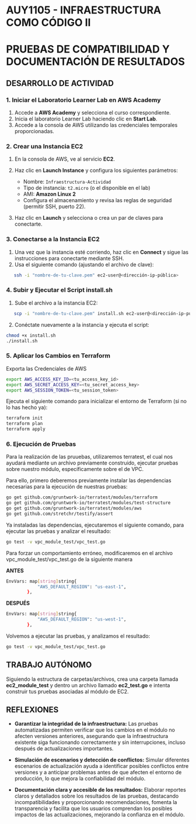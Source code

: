 # AUY1105 - INFRAESTRUCTURA COMO CÓDIGO II

# PRUEBAS DE COMPATIBILIDAD Y DOCUMENTACIÓN DE RESULTADOS

## DESARROLLO DE ACTIVIDAD

### 1. Iniciar el Laboratorio Learner Lab en AWS Academy

1. Accede a **AWS Academy** y selecciona el curso correspondiente.  
2. Inicia el laboratorio Learner Lab haciendo clic en **Start Lab**.  
3. Accede a la consola de AWS utilizando las credenciales temporales proporcionadas.

### 2. Crear una Instancia EC2

1. En la consola de AWS, ve al servicio **EC2**.  
2. Haz clic en **Launch Instance** y configura los siguientes parámetros:
   - Nombre: `Infraestructura-Actividad`
   - Tipo de instancia: `t2.micro` (o el disponible en el lab)
   - AMI: **Amazon Linux 2**
   - Configura el almacenamiento y revisa las reglas de seguridad (permitir SSH, puerto 22).  

3. Haz clic en **Launch** y selecciona o crea un par de claves para conectarte.

### 3. Conectarse a la Instancia EC2

1. Una vez que la instancia esté corriendo, haz clic en **Connect** y sigue las instrucciones para conectarte mediante SSH.  
2. Usa el siguiente comando (ajustando el archivo de clave):

```bash
   ssh -i "nombre-de-tu-clave.pem" ec2-user@<dirección-ip-pública>
```

### 4. Subir y Ejecutar el Script install.sh

1. Sube el archivo a la instancia EC2:

```bash
   scp -i "nombre-de-tu-clave.pem" install.sh ec2-user@<dirección-ip-pública>:~
```

2. Conéctate nuevamente a la instancia y ejecuta el script:

```bash
chmod +x install.sh
./install.sh
```

### 5. Aplicar los Cambios en Terraform

Exporta las Credenciales de AWS 
```bash
export AWS_ACCESS_KEY_ID=<tu_access_key_id>
export AWS_SECRET_ACCESS_KEY=<tu_secret_access_key>
export AWS_SESSION_TOKEN=<tu_session_token>
```

Ejecuta el siguiente comando para inicializar el entorno de Terraform (si no lo has hecho ya):

```bash
terraform init
terraform plan
terraform apply
```

### 6. Ejecución de Pruebas

Para la realización de las pruuebas, utilizaremos terratest, el cual nos ayudará mediante un archivo previamente construido, ejecutar pruebas sobre nuestro módulo, específicamente sobre el de VPC.

Para ello, primero deberemos previamente instalar las dependencias necesarias para la ejecución de nuestras pruebas:

```bash
go get github.com/gruntwork-io/terratest/modules/terraform
go get github.com/gruntwork-io/terratest/modules/test-structure
go get github.com/gruntwork-io/terratest/modules/aws
go get github.com/stretchr/testify/assert
```

Ya instaladas las dependencias, ejecutaremos el siguiente comando, para ejecutar las pruebas y analizar el resultado:

```bash
go test -v vpc_module_test/vpc_test.go
```

Para forzar un comportamiento erróneo, modificaremos en el archivo vpc_module_test/vpc_test.go de la siguiente manera

**ANTES**
```bash
EnvVars: map[string]string{
			"AWS_DEFAULT_REGION": "us-east-1",
		},
```
**DESPUÉS**
```bash
EnvVars: map[string]string{
			"AWS_DEFAULT_REGION": "us-west-1",
		},
```

Volvemos a ejecutar las pruebas, y analizamos el resultado:

```bash
go test -v vpc_module_test/vpc_test.go
```

## TRABAJO AUTÓNOMO

Siguiendo la estructura de carpetas/archivos, crea una carpeta llamada **ec2_module_test** y dentro un archivo llamado **ec2_test.go** e intenta construir tus pruebas asociadas al módulo de EC2.

## REFLEXIONES

- **Garantizar la integridad de la infraestructura:** Las pruebas automatizadas permiten verificar que los cambios en el módulo no afecten versiones anteriores, asegurando que la infraestructura existente siga funcionando correctamente y sin interrupciones, incluso después de actualizaciones importantes.

- **Simulación de escenarios y detección de conflictos:** Simular diferentes escenarios de actualización ayuda a identificar posibles conflictos entre versiones y a anticipar problemas antes de que afecten el entorno de producción, lo que mejora la confiabilidad del módulo.

- **Documentación clara y accesible de los resultados:** Elaborar reportes claros y detallados sobre los resultados de las pruebas, destacando incompatibilidades y proporcionando recomendaciones, fomenta la transparencia y facilita que los usuarios comprendan los posibles impactos de las actualizaciones, mejorando la confianza en el módulo.